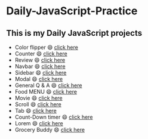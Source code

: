 # Daily-JavaScript-Practice

## This is my Daily JavaScript projects

- Color flipper :smile: [click here](https://iridescent-meerkat-587c72.netlify.app/)
- Counter :smile: [click here](https://mellow-choux-fcfe7e.netlify.app/)
- Review  :smile: [click here](https://lucky-palmier-80b11a.netlify.app/)
- Navbar :smile: [click here](https://jazzy-tanuki-a70f75.netlify.app/)
- Sidebar :smile: [click here](https://mellifluous-llama-705ca9.netlify.app/)
- Modal :smile: [click here](https://iridescent-cannoli-26efeb.netlify.app/)
- General Q & A :smile: [click here](https://shiny-beijinho-c2700e.netlify.app/)
- Food MENU :smile: [click here](https://stunning-centaur-9169ed.netlify.app/)
- Movie :smile: [click here](https://spiffy-sunflower-c9fe8a.netlify.app/)
- Scroll :smile: [click here](https://aesthetic-frangollo-e2c224.netlify.app/)
- Tab :smile: [click here](https://funny-lily-c0600e.netlify.app/)
- Count-Down timer :smile: [click here](https://statuesque-monstera-5e911f.netlify.app/)
- Lorem :smile: [click here](https://timely-griffin-b458e6.netlify.app/)
- Grocery Buddy :smile: [click here](https://radiant-dieffenbachia-2dab17.netlify.app/)






